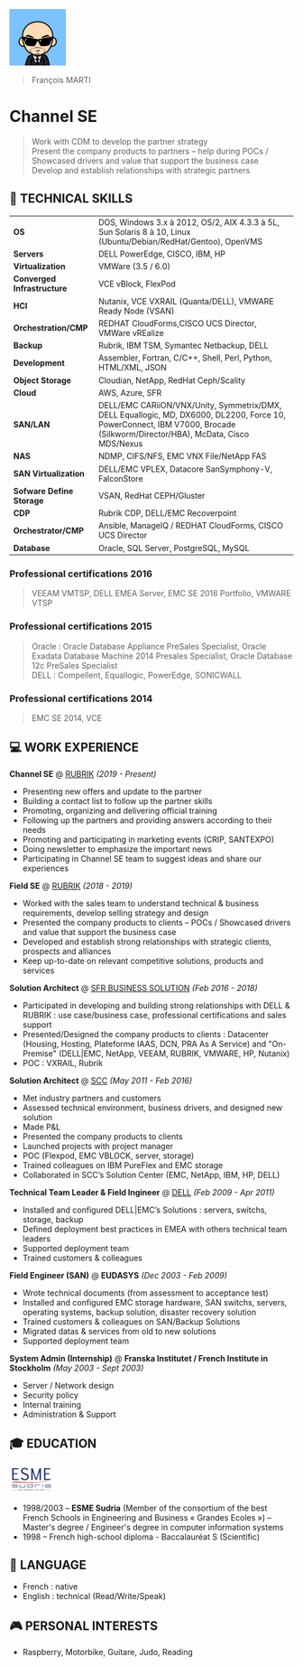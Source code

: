 ![alt Avatar](https://raw.githubusercontent.com/francois-le-ko4la/cv/master/logos/avatar.png)
<br />
>François MARTI <br />

# Channel SE
> Work with CDM to develop the partner strategy<br />
> Present the company products to partners – help during POCs / Showcased drivers and value that support the business case<br />
> Develop and establish relationships with strategic partners


## 📖 TECHNICAL SKILLS

| | |
|-|-|
| __OS__                 |   DOS, Windows 3.x à 2012, OS/2, AIX 4.3.3 à 5L, Sun Solaris 8 à 10, Linux (Ubuntu/Debian/RedHat/Gentoo), OpenVMS |
| __Servers__           | DELL PowerEdge, CISCO, IBM, HP  |
| __Virtualization__     |   VMWare (3.5 / 6.0)  |
| __Converged Infrastructure__        | VCE vBlock, FlexPod |
| __HCI__   |  Nutanix, VCE VXRAIL (Quanta/DELL), VMWARE Ready Node (VSAN) |
| __Orchestration/CMP__  | REDHAT CloudForms,CISCO UCS Director, VMWare vREalize |
| __Backup__ | Rubrik, IBM TSM, Symantec Netbackup, DELL|EMC AVAMAR / DataDomain, VEEAM
| __Development__           | Assembler, Fortran, C/C++, Shell, Perl, Python, HTML/XML, JSON |
| __Object Storage__ | Cloudian, NetApp, RedHat Ceph/Scality |
| __Cloud__ | AWS, Azure, SFR |
| __SAN/LAN__                | DELL/EMC CARiiON/VNX/Unity, Symmetrix/DMX, DELL Equallogic, MD, DX6000, DL2200, Force 10, PowerConnect, IBM V7000, Brocade (Silkworm/Director/HBA), McData, Cisco MDS/Nexus |
| __NAS__ | NDMP, CIFS/NFS, EMC VNX File/NetApp FAS |
| __SAN Virtualization__ | DELL/EMC VPLEX, Datacore SanSymphony-V, FalconStore
| __Sofware Define Storage__         | VSAN, RedHat CEPH/Gluster |
| __CDP__                | Rubrik CDP, DELL/EMC Recoverpoint |
| __Orchestrator/CMP__ | Ansible, ManageIQ / REDHAT CloudForms, CISCO UCS Director |
| __Database__ | Oracle, SQL Server, PostgreSQL, MySQL |

### Professional certifications 2016
> VEEAM VMTSP, DELL EMEA Server, EMC SE 2016 Portfolio, VMWARE VTSP

### Professional certifications 2015
> Oracle : Oracle Database Appliance PreSales Specialist, Oracle Exadata Database Machine 2014 Presales Specialist, Oracle Database 12c PreSales Specialist <br />
> DELL : Compellent, Equallogic, PowerEdge, SONICWALL

### Professional certifications 2014
> EMC SE 2014,
> VCE

## 💻 WORK EXPERIENCE

**Channel SE** @ [RUBRIK](https://www.rubrik.com) _(2019 - Present)_
  - Presenting new offers and update to the partner
  - Building a contact list to follow up the partner skills
  - Promoting, organizing and delivering official training
  - Following up the partners and providing answers according to their needs
  - Promoting and participating in marketing events (CRIP, SANTEXPO)
  - Doing newsletter to emphasize the important news
  - Participating in Channel SE team to suggest ideas and share our experiences

**Field SE** @ [RUBRIK](https://www.rubrik.com) _(2018 - 2019)_
  - Worked with the sales team to understand technical & business requirements, develop selling strategy and design
  - Presented the company products to clients – POCs / Showcased drivers and value that support the business case
  - Developed and establish strong relationships with strategic clients, prospects and alliances
  - Keep up-to-date on relevant competitive solutions, products and services

**Solution Architect** @ [SFR BUSINESS SOLUTION](https://www.sfrbusiness.fr/) _(Feb 2016 - 2018)_
  - Participated in developing and building strong relationships with DELL & RUBRIK : use case/business case, professional certifications and sales support
  - Presented/Designed the company products to clients : Datacenter (Housing, Hosting,
Plateforme IAAS, DCN, PRA As A Service) and "On-Premise" (DELL|EMC, NetApp, VEEAM, RUBRIK, VMWARE, HP, Nutanix)
  - POC : VXRAIL, Rubrik

**Solution Architect** @ [SCC](https://france.scc.com/) _(May 2011 - Feb 2016)_
  - Met industry partners and customers
  - Assessed technical environment, business drivers, and designed new solution
  - Made P&L
  - Presented the company products to clients
  - Launched projects with project manager
  - POC (Flexpod, EMC VBLOCK, server, storage)
  - Trained colleagues on IBM PureFlex and EMC storage
  - Collaborated in SCC’s Solution Center (EMC, NetApp, IBM, HP, DELL)

**Technical Team Leader & Field Ingineer** @ [DELL](https://www.dell.com/fr-fr) _(Feb 2009 - Apr 2011)_
  - Installed and configured DELL|EMC’s Solutions : servers, switchs, storage, backup
  - Defined deployment best practices in EMEA with others technical team leaders
  - Supported deployment team
  - Trained customers & colleagues

**Field Engineer (SAN)** @ **EUDASYS** _(Dec 2003 - Feb 2009)_
  - Wrote technical documents (from assessment to acceptance test)
  - Installed and configured EMC storage hardware, SAN switchs, servers, operating systems, backup solution, disaster recovery solution
  - Trained customers & colleagues on SAN/Backup Solutions
  - Migrated datas & services from old to new solutions
  - Supported deployment team

**System Admin (Internship)** @ **Franska Institutet / French Institute in Stockholm** _(May 2003 - Sept 2003)_
  - Server / Network design
  - Security policy
  - Internal training
  - Administration & Support

## 🎓 EDUCATION
![Alt ESME](https://raw.githubusercontent.com/francois-le-ko4la/cv/master/logos/ESME.png)
- 1998/2003 – __ESME Sudria__ (Member of the consortium of the best French Schools in Engineering and Business « Grandes Ecoles ») – Master's degree / Engineer's degree in computer information systems
- 1998 – French high-school diploma - Baccalauréat S (Scientific)

## 💬 LANGUAGE
- French : native
- English : technical (Read/Write/Speak)

## 🎮 PERSONAL INTERESTS
- Raspberry, Motorbike, Guitare, Judo, Reading
